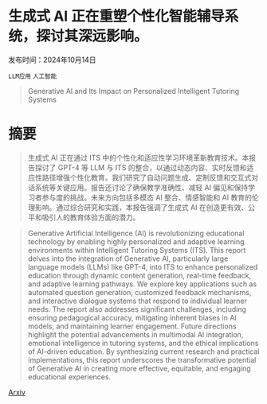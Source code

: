 # 生成式 AI 正在重塑个性化智能辅导系统，探讨其深远影响。

发布时间：2024年10月14日

`LLM应用` `人工智能`

> Generative AI and Its Impact on Personalized Intelligent Tutoring Systems

# 摘要

> 生成式 AI 正在通过 ITS 中的个性化和适应性学习环境革新教育技术。本报告探讨了 GPT-4 等 LLM 与 ITS 的整合，以通过动态内容、实时反馈和适应性路径增强个性化教育。我们研究了自动问题生成、定制反馈和交互式对话系统等关键应用。报告还讨论了确保教学准确性、减轻 AI 偏见和保持学习者参与度的挑战。未来方向包括多模态 AI 整合、情感智能和 AI 教育的伦理影响。通过综合研究和实践，本报告强调了生成式 AI 在创造更有效、公平和吸引人的教育体验方面的潜力。

> Generative Artificial Intelligence (AI) is revolutionizing educational technology by enabling highly personalized and adaptive learning environments within Intelligent Tutoring Systems (ITS). This report delves into the integration of Generative AI, particularly large language models (LLMs) like GPT-4, into ITS to enhance personalized education through dynamic content generation, real-time feedback, and adaptive learning pathways. We explore key applications such as automated question generation, customized feedback mechanisms, and interactive dialogue systems that respond to individual learner needs. The report also addresses significant challenges, including ensuring pedagogical accuracy, mitigating inherent biases in AI models, and maintaining learner engagement. Future directions highlight the potential advancements in multimodal AI integration, emotional intelligence in tutoring systems, and the ethical implications of AI-driven education. By synthesizing current research and practical implementations, this report underscores the transformative potential of Generative AI in creating more effective, equitable, and engaging educational experiences.

[Arxiv](https://arxiv.org/abs/2410.10650)